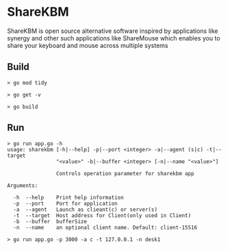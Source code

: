 # ShareKBM
ShareKBM is open source alternative software  inspired by applications like synergy and other such applications like ShareMouse which enables you to share your keyboard and mouse across multiple systems


## Build

```
> go mod tidy

> go get -v

> go build
```

## Run
```
> go run app.go -h
usage: sharekbm [-h|--help] -p|--port <integer> -a|--agent (s|c) -t|--target
                "<value>" -b|--buffer <integer> [-n|--name "<value>"]       

                Controls operation parameter for sharekbm app

Arguments:

  -h  --help    Print help information
  -p  --port    Port for application
  -a  --agent   Launch as clieant(c) or server(s)
  -t  --target  Host address for Client(only used in Client)
  -b  --buffer  bufferSize
  -n  --name    an optional client name. Default: client-15516

> go run app.go -p 3000 -a c -t 127.0.0.1 -n desk1

```